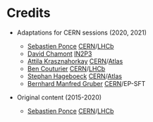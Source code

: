 Credits
=======

  - Adaptations for CERN sessions (2020, 2021)
    * [Sebastien Ponce](https://github.com/sponce) [CERN](http://cern.ch)/[LHCb](http://lhcb.cern.ch)
    * [David Chamont](https://gitlab.cern.ch/chamont) [IN2P3](https://informatique.in2p3.fr)
    * [Attila Krasznahorkay](https://gitlab.cern.ch/akraszna) [CERN](http://cern.ch)/[Atlas](https://atlas.cern/)
    * [Ben Couturier](https://gitlab.cern.ch/bcouturi) [CERN](http://cern.ch)/[LHCb](http://lhcb.cern.ch)
    * [Stephan Hageboeck](https://gitlab.cern.ch/shageboe) [CERN](http://cern.ch)/[Atlas](https://atlas.cern/)
    * [Bernhard Manfred Gruber](https://gitlab.cern.ch/bgruber) [CERN](http://cern.ch)/EP-SFT
    

  - Original content (2015-2020)
    * [Sebastien Ponce](https://github.com/sponce) [CERN](http://cern.ch)/[LHCb](http://lhcb.cern.ch)
